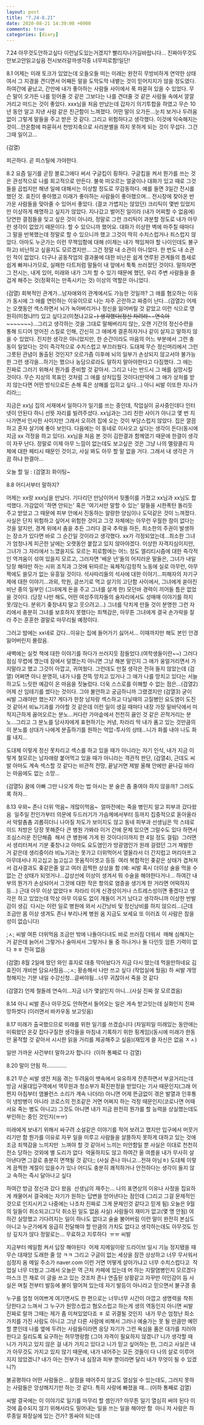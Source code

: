 ```yaml
---
layout: post
title: "7.24-8.21"
date: 2020-08-21 14:39:00 +0900
comments: true 
categories: [diary] 
---
```

7.24
아무것도안하고싶다
이런날도있는거겠지?
빨리지나가길바랍니다...
진짜아무것도안보고안읽고싶음
전시보러갈까생각중
너무피로함!일단!






8.1
어제는 미래 토크가 있었는데 오들오들 떠는 미래는 완전히 무방비하게 연약한 상태여서 그 지경을 견디면서 어째든 말을 도막도막 내뱉는 것이 믿어지지가 않을 정도였다. 하여간에 끝났고, 간만에 내가 좋아하는 사람들 사이에서 푹 파묻혀 있을 수 있었다. 무슨 말이 오가든 나를 믿어줄 것 같은 그보다는 나를 견뎌줄 것 같은 사람들 속에서 깔깔거리고 떠드는 것이 좋았다. xxx님을 처음 만났는데 갑자기 의기투합을 하였고 무슨 10년 동안 알고 지낸 사람 같은 친근함이 느껴졌다. 어떤 말이 오가든...눈치 보거나 두려움 없이 그렇게 말들을 주고 받은 것 같다. 그리고 위험하다고 생각했다. 이것에 익숙해지는 것이...안온함에 파묻혀서 천방지축으로 사리분별을 하지 못하게 되는 것이 무섭다. 그건 그때 일이고...

(검열)

피곤하다. 곧 피스틸에 가야한다. 






8.2
요즘 일기를 곧장 블로그에다 써서 구글킵이 횡하다. 구글킵을 켜서 뭔가를 쓰는 것은 관성적으로 나를 회고적으로 만든다. 불쑥 떠오르는 얼굴이나 대화가 있고 때로 그것들을 곱씹지만 해낸 일에 대해서는 이상할 정도로 무감동하다. 예를 들면 3일간 전시를 했던 것. 효진이 좋아했고 미래가 좋아하는 사람들이 좋아했으며... 전시장에 찾아온 반가운 사람들을 맞아줄 수 있어서 좋았다. (결코 가볍지는 않았던) 크리틱이 몇번 있었지만 이상하게 해명하고 싶지가 않았다. 지나갔고 벌어진 일이라 (내가 어찌할 수 없음에) 당연한 결점들을 잊고 싶은 것이 아니라, 정말로 그런 크리틱이 과분할 정도로 내가 아무런 생각이 없었기 때문이다. 할 수 있으니까 했어요. 대화가 이상한 벽에 마주칠 때마다 그 말을 반복했는데 정말로 할 수 있으니까 했고 그것이 딱히 수치스럽거나 죄스럽지 않았다. 아마도 누군가는 이런 무책임함에 대해 (이제는 내가 책임져야 할 나이인데도 불구하고) 비난하고 싶을지도 모르겠지만... 그건 정말 내 소관이 아니었다. 한 번도 내 소관인 적이 없었다. 더구나 공동작업의 결과물에 대한 비난은 쉽게 연루된 관계들의 틈새로 쉽게 빠져나가므로, 실패한 다트처럼 말들이 내 앞에서 툭툭 쓰러졌던 것이다. 말하자면 그 전시는, 내게 있어, 미래와 내가 그저 할 수 있기 때문에 했던, 우리 주변 사람들을 즐겁게 해주는 것(정확히는 만족시키는 것) 이상의 역할은 아니었다. 

(검열) 회복적인 관계가...남자애와의 관계에서도 가능한 것일까? 그 애를 혐오하는 이유가 동시에 그 애를 연민하는 이유이므로 나는 자주 곤란하고 짜증이 난다...(검열2) 어제는 오랫동안 섹스하면서 뇌가 녹아버리거나 정신을 잃어버릴 것 같았고 이런 식으로 영원히(미쳤냐!!!) 있고 싶다고(미쳤냐고요~~~) 생각했다(정신 차려라~~~~~~~~연숙아~~~~~~~~~~~)...그리고 생각하는 것을 그대로 말해버리지 않는, 오랜 기간의 정신수련을 통해 드디어 얻어진 스킬로 인해, 간신히 그 애에게 결혼하자거나 같이 살자고 말하지 않을 수 있었다. 진지한 생각은 아니었지만, 한 순간이라도 마음의 어느 부분에서 그런 충동이 일었다는 것이 즉각적으로 수치스럽고 부끄러웠다. 도대체 무슨 정신머리에서 그런 그릇된 관념이 돌출된 것인지? 오르가즘 이후에 뇌의 일부가 손상되지 않고서야 불가능한 그런 생각을...하기는 했으나 농담으로라도 말하지 말아야한다고 다짐했다. 그 애는 진짜로 그러기 위해서 뭔가를 준비할 것 같아서. 그리고 나는 반드시 그 애를 실망시킬 것이다. 무슨 지상의 목표인 것처럼 그 애를 상처입힐 것이다(만약에 그 애가 상처를 받지 않는다면 어떤 방식으로든 손해 혹은 상해를 입히고 싶다...) 아니 씨발 이또한 지나가리라;;; 

지금은 xx님 집의 서재에서 일하다가 일기를 쓰는 중인데, 작업실이 공사중인데다 인터넷이 안된다 하니 선뜻 자리를 빌려주셨다. xx님과는 그리 친한 사이가 아니고 몇 번 지나가면서 인사한 사이지만 그래서 오히려 집에 오는 것이 부담스럽지 않았다. 집은 깔끔하고 혼자 살기에 좋아 보인다. 다음에는 이 동네로 이사오고 싶다는 생각이 든다(동시에 지금 xx 걱정을 하고 있다). xx님을 처음 본 것이 김한결과 함께였기 때문에 한결이 생각이 자꾸 난다. 정말로 이제 아무 느낌이 없는데도 보고싶은 것은 그냥 나의 멜랑콜리 자체에 대한 페티시 때문인 것이고, 사실 봐도 아무 할 말 없을 거다. 그래서 내 생각은 가끔 하냐 한결아...

오늘 할 일 : (검열3)
화이팅~







8.8
어디서부터 말하지?

어제는 xx랑 xxx님을 만났다. 기다리던 만남이어서 뒷풀이를 가졌고 xx님과 xx님도 합석했다. 가감없이 '하면 안되는' 혹은 '여기서만 말할 수 있는' 말들을 시한폭탄 돌리듯 주고 받았고 그 때문에 피부 안에서 진동하는 알량한 양심이나 도덕같은 것이 느껴졌다. 사실은 단지 위험하고 싶어서 위험한 것이고 그것 자체에는 아무런 우월한 점이 없다는 것을 알지만, 경계 위에서 춤을 추든 그러다 결국 추락을 하든, 최소한의 주권이 발생하는 장소가 있다면 바로 그 순간일 것이라고 생각했다. xx가 걱정되었는데...최소한 그녀가 엄청나게 피곤한 날에는 오랫동안 붙잡고 있지 않아야겠다. 이상한 자격지심이지만, 그녀가 그 자리에서 느꼈을지도 모르는 피로함에는 어느 정도 엘리티시즘에 대한 즉각적인 역겨움이 섞여 있을지 모르고, 그러자면 '배운 년'들의 어지러운 말들은, 그녀가 내일 당장 해야만 하는 시위 조직과 그것에 뒤따르는 육체적/감정적 노동에 실로 아무런, 아무짝에도 쓸모가 없는 유흥일 것이다. 석사따리들의 석사에 대한 이야기...피해자의 자기구제에 대한 이야기...과외, 학원, 글쓰기로 먹고 살기의 고단함 사이에서, 그녀에게 쏟아진 비난 중의 일부인 (그녀에게 돈을 주고 그녀를 살게 한) 모던바 경력이 끼어들 틈은 없었을 것이다. (당장 나만 해도, 어떤 여성주의자들의 술자리에서도 성매매 이야기를 하지 못/않는다. 분위기 좆창내지 말고 웃으려고...) 그녀를 닥치게 만들 것이 분명한 그런 자리에서 충분히 그녀를 보호하지 못했다는 죄책감은, 아무튼 그녀에게 결국 손가락을 잘라 주는 훈훈한 결말로 마무리될 예정이다. 

그러고 밤에는 xx네로 갔다...이유는 집에 들어가기 싫어서...
이때까지만 해도 본인 안경 잃어버린지 몰랐음. 

새벽에는 실컷 책에 대한 이야기를 하다가 쓰러지듯 잠들었다.(여학생들이란~~) 그러다 점심 무렵에 깼는데 잠에서 덜깼는지 아니면 그냥 해본 말인지 그 애가 웅얼거리면서 가지말라고 했고 그것이 아깝고, 귀여웠다. 그런데도 만질 생각은 전혀 들지 않았는데 (검열) 어쩌면 아니 분명히, 내가 나를 잔뜩 망치고 있거나 그 애가 나를 망치고 있다는 서늘하고도 느릿한 예감이 온 마음을 짓눌렀다. 더욱 스스로를 이해할 수 없는 점은...(검열2) 어제 산 임테기를 썼다는 것이다. 그야 불안하고 궁금하니까 그랬겠지만 (검열3) 굳이 씨발 그래야만 했는지? 게다가 한창 남자랑 섹스하고 다닐때의 고질병인 요도염이 도진 것 같아서 비뇨기과를 가야할 것 같은데 이런 일이 생길 때마다 내장 가장 밑바닥에서 미적지근하게 끓어오르는 분노...커다란 가마솥에서 천천히 끓인 것 같은 끈적거리는 분노...그리고 그 분노를 당사자에게 표현하기는 커녕, 차라리 딱 내가 품고 있는 것만큼의 이 분노를 상대가 나에게 분출하기를 원하는 억압-투사의 상태...니가 화를 내야 나도 화를 내지...

도대체 이렇게 정신 못차리고 섹스를 하고 있을 때가 아니라는 자기 인식, 내가 지금 이렇게 철모르는 남자애랑 붙어먹고 있을 때가 아니라는 객관적 판단, (검열4), 근데도 씨발 아마도 계속 섹스할 것 같다는 비관적 전망, 끝날거면 제발 올해 안에만 끝나길 바라는 마음에도 없는 소망...

(검열5)
꿈에 아빠 그만 나오게 하는 법 아시는 분
술은 좀 줄여야 하지 않을까? 그러도록 하자...







8.13
우와~ 존나 더위 먹음~ 개많이먹음~ 
얼마전에는 죽을 병인지 알고 피부과 갔다왔음 
일주일 전인가부터 의문에 두드러기가 가슴께에서부터 등까지 집중적으로 돋아올라서 악랄촘촘 괴롭히더니 나아질 차도가 보이지도 않고 동네 피부과 선생님은 막 스테로이드 처방은 당장 못해준다 큰 병원 가봐라 이거 간에 문제 있으면 그럴수도 있다 하면서 조심스러운 진단해줌 
해서 큰 병원에 가게 된 것이다(이까지 한 4일 정도 걸림) 
그러면서 생리터져서 기분 좆창나고 아마도 요도염인가 방광염인가 원래 걸렸던 그거 재발한 거 같은데 생리중이라 비뇨기과는 못가고 더위먹어서 열올라서 더 간지럽고 머리아프고 아무데서나 자고십고 눕고십고 못움직이겟고 등등 
여러 복합적인 좆같은 상태가 겹쳐져서 검사결과도 좆같은줄 알고 여러 끔찍한 상상을 함 (예: 씨발 혹시 더이상 술을 먹을 수 없는 간 상태가 되엇거나...갑상선에 이상이 생겨서 뭐 수술을 해야한다거나... 하여간 내부의 뭔가가 손상되어서 그것에 대한 작은 항의로 염증을 생기게 한 거라면 어떡하지 등...)
근대 아무 이상 없었다ㅎ 차라리 이게 신경성이거나 스트레스성이면 좋겠다고 생각은 하고 있었는데 막상 아무 이유도 없이 걔들이 거기 났다고 생각하니까 이상한 반발감이 생김 
다시는 이런 일로 병원에 와서 시간낭비 및 정신낭비를 하지 않으리...(근데 조금만 몸 이상 생겨도 존나 부리나케 병원 옴 지금도 보세요 또 이러죠 이 사람은 참을성이 없습니다)

;ㅅ; 씨발 여튼 더위먹음 조금만 밖에 나돌아다녀도 바로 쓰러짐 더워서 
매해 심해지는 거 같은데 늙어서 그렇거나 술마셔서 그렇거나 둘 중 하나거나 둘 다인듯
암튼 기력이 없다 ㅎㅎ 전혀 없음

(검열)
8월 2일에 땄던 와인 휴지로 대충 막아놨다가 지금 다시 땄는데 먹을만하네요
김효진이 개비싼 담요사줬음...;ㅅ; 황송해서 나만 쓰고 싶다 (작업실에 뒀음)
하 씨발 개멍청해지는 기분
내일 수강신청...글써야됨...너무 귀찮아서 죽을 것 같다 

(검열2)
언제 철들레 연숙이...지금 너가 몇살인지 아니...(사실 진짜 잘 모르겠음)







8.14
아니 씨발 존나 아무것도 안하면서 들어오는 일은 게속 받고잇는데 실화인지
진짜 망하겟다
(이러면서 바카우동 보고잇음)







8.17
미래가 출국했으므로 미래를 위한 일기를 쓰겠습니다 (차일피일 미래있는 동안에는 미뤄왔던 온갖 잡다구질한 생각들을 마침내 기록하기 위한 핑계임)(동시에 미래가 한동안 울적할 것 같아서 시시한 읽을 거리를 제공해주고 싶음)(재밌게 쓸 자신은 없음 ㅈㅅ)

일딴 가까운 사건부터 말하고자 합니다 
(이하 통째로 다 검열)







8.20
말이 안됨
하.............






8.21
무슨 씨발 생전 처음 겪는 두려움이 뱃속에서 유유하게 잔존하면서 부글거리는데 
방금 서울대입구역에서 역무원과 청소부가 확진판정을 받았다는 기사 때문인지(그래 어쩐지 아침부터 앰뷸런스 소리가 계속 나더라) 아니면 어제 뜬금없이 겪은 발열과 인후통이 냉방병이 아니라 코로스의 전조같은 거면 어쩌지 하는 걱정 때문인지(코로나면 어때서요 죽는 병도 아니고) 그것도 아니면 내가 지금 완전히 뭔가를 할 능력을 상실했는데도 부인하는 중인 것인지(ㅠㅠ)

미래에게 보내기 위해서 싸구려 소설같은 이야기를 적어 보려고 했지만 입구에서 머뭇거리기만 함
뭔가를 이유로 자꾸 일을 미루고 사람들을 살뜰하지 못하게 대하고 있는 것에 조금 죄책감을 느끼지만 
느껴야 할 것 같아서 느끼는 미안함일 뿐 사실은 이대로 천천히 전소 당하는 것외에 별 도리가 없다 
억울하지도 않고 하여간 올 여름을 내가 무사히 살아낸다면 그걸로 충분히 면책될 것 같다;; (사실 존나 아니고...전혀 아님ㅎ)
도대체 이렇게 끔찍한 계절이 있을수가 있나 어디도 충분히 쾌적하거나 안전하다는 생각이 들지 않고 속하는 즉시 달아나고 싶다 

하여간 방금 정신과 갔다 왔음 
선생님의 재주는... 나의 표면상의 이유나 사정을 집요하게 캐물어서 결국에는 자기가 원하는 답변을 얻어낸다는 점인데
(그리고 그걸 문제적인 것으로 인지시키고 나중에는 나조차 진짜로 그게 문제인것 같다고 믿게 됨)
오늘은 9월의 일들이 취소되고(그닥 취소된 일도 없음 사실) 사람들이 재미가 없고(몇 명 안됨) 여하간 실망했고 기다려지는 일이 하나도 없다고 술술 불어버림 이런 말이 완전히 본심도 아니고 누군가에게 응급히 전달해야 할 만큼의 가치도 없다고 생각하는데도
아무것도 인상 깊지가 않다 정말로는… 무료하고 지루하다 
ㅠㅠ
씨발

지금부터 메일함 켜서 답장 해야된다 
어제 지메일이랑 드라이브 일시 기능 정지됐을 때 무슨 대재앙 도래한 줄 암 ㅋㅋ 그리고 구글이 없는 세상을 잠깐 상상하고 너무 무서워서 심정지 옴 메일 주소가 naver.com 이런 거면 어떻게 살아가냐고 너무 수치스럽다고 
작업실 너무 더웠고 그래서 오늘은 역 근처 카페에 있는데 머 하는 지랄염병인지 모르겠다 마스크 낀 채로 이 글을 쓰고 있는 것조차 존나 연출된 상황같고 자꾸만 이인감이 듬 사실은 며칠 전부터 발등에 불이 떨어져 있는데 자기 발등이 아니라고 믿으면서 불구경 중

누구를 엄청 어여쁘게 여기면서도 한 편으로는 너무너무 시간이 아깝고 생명력을 착취 당한다고 느껴서 그 누구가 원망스럽고 혐오스럽고 하는게 생의 역동인지 아니면 씨발 진짜로 랄까 그때는 제가 좀 미쳐있었다죠 ㅎ 로 귀결될 것인지 
내가 무슨 엄청난 희소가치를 가진 사람도 아니고 그냥 다른 사람에 비해서 그러나 예술가는 못 될 만큼만 예민할 뿐인데 나를 옆에 두려는 사람들이라면 응당 자기가 그런 욕심을 품은 대가를 치러야 한다고 질리도록 요구하는 허무맹랑함
(그야 자격이 필요하지 않겠니? 니가 생각할 때 니가 가지고 있지 않은 걸 내가 가지고 있다고 니가 믿고 싶어하는 한, 그리고 사실은 내가 아무것도 가지고 있지 않기 때문에, 내가 내어주는 모든 것들이 다 나의 살로 이루어지지 않았겠니? 내가 아는 전부가 내 심장과 피부 뿐이라면 달리 내가 무엇이 될 수 있겠니?)

불공평하다 어떤 사람들은…
살점을 떼어주지 않고도 열심일 수 있는데도, 그러지 못하는 사람들은 앙상해지기만 하는 것 같다. 특히 사랑에 빠졌을 때…
(이하 통째로 검열)

씨발 결국에는 이 이야기로 일기를 마무리 할 셈인가? 아무튼 일기 열심히 써야 된다 이것에 흡수되지 않기 위해서라도 밀어내는 일을 쓰는 일을 해야만 함 
아니 저 사람은 하루종일 화장실에 있는 건가? 똥싸야 되는데 






